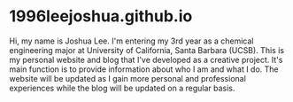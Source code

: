 # 1996leejoshua.github.io
Hi, my name is Joshua Lee. I'm entering my 3rd year as a chemical engineering major at University of California, Santa Barbara (UCSB). This is my personal website and blog that I've developed as a creative project. It's main function is to provide information about who I am and what I do. The website will be updated as I gain more personal and professional experiences while the blog will be updated on a regular basis.
